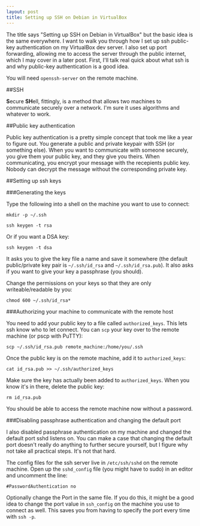 ```yaml
---
layout: post
title: Setting up SSH on Debian in VirtualBox
---
```


The title says "Setting up SSH on Debian in VirtualBox" but the basic idea is the same everywhere.  I want to walk you through how I set up ssh public-key authentication on my VirtualBox dev server.  I also set up port forwarding, allowing me to access the server through the public internet, which I may cover in a later post.  First, I'll talk real quick about what ssh is and why public-key authentication is a good idea.

You will need `openssh-server` on the remote machine.

##SSH

**S**ecure **SH**ell, fittingly, is a method that allows two machines to communicate securely over a network.  I'm sure it uses algorithms and whatever to work.  

##Public key authentication

Public key authentication is a pretty simple concept that took me like a year to figure out.  You generate a public and private keypair with SSH (or something else).  When you want to communicate with someone securely, you give them your public key, and they give you theirs.  When communicating, you encrypt your message with the recepients public key.  Nobody can decrypt the message without the corresponding private key.

##Setting up ssh keys

###Generating the keys 

Type the following into a shell on the machine you want to use to connect:

`mkdir -p ~/.ssh`

`ssh keygen -t rsa`

Or if you want a DSA key:

`ssh keygen -t dsa`

It asks you to give the key file a name and save it somewhere  (the default public/private key pair  is `~/.ssh/id_rsa` and `~/.ssh/id_rsa.pub`).  It also asks if you want to give your key a passphrase (you should).

Change the permissions on your keys so that they are only writeable/readable by you:

`chmod 600 ~/.ssh/id_rsa*`

###Authorizing your machine to communicate with the remote host

You need to add your public key to a file called `authorized_keys`.  This lets ssh know who to let connect.  You can `scp` your key over to the remote machine (or pscp with PuTTY):

`scp ~/.ssh/id_rsa.pub remote_machine:/home/you/.ssh`

Once the public key is on the remote machine, add it to `authorized_keys`:

`cat id_rsa.pub >> ~/.ssh/authorized_keys`

Make sure the key has actually been added to `authorized_keys`.  When you know it's in there, delete the public key:

`rm id_rsa.pub`

You should be able to access the remote machine now without a password.

###Disabling passphrase authentication and changing the default port

I also disabled passphrase authentication on my machine and changed the default port sshd listens on.  You can make a case that changing the default port doesn't really do anything to further secure yourself, but I figure why not take all practical steps.  It's not that hard.

The config files for the ssh server live in `/etc/ssh/sshd` on the remote machine.  Open up the `sshd_config` file (you might have to sudo) in an editor and uncomment the line:

`#PasswordAuthentication no`

Optionally change the Port in the same file. If you do this, it might be a good idea to change the port value in `ssh_config` on the machine you use to connect as well.  This saves you from having to specify the port every time with `ssh -p`.

 
